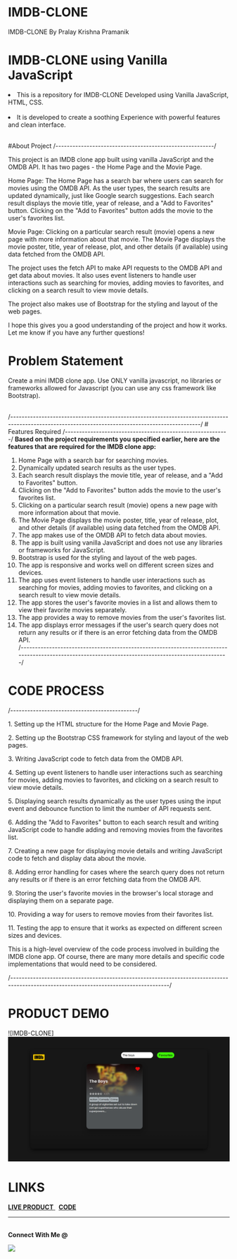 # IMDB-CLONE
IMDB-CLONE By Pralay Krishna Pramanik

# IMDB-CLONE using Vanilla JavaScript

<li>This is a repository for IMDB-CLONE Developed using Vanilla JavaScript, HTML, CSS.</li>
<br>
<li> It is developed to create a soothing Experience with powerful features and clean interface.</li>
<br>

#About Project
/--------------------------------------------------------/
<p>This project is an IMDB clone app built using vanilla JavaScript and the OMDB API. It has two pages - the Home Page and the Movie Page.

Home Page:
The Home Page has a search bar where users can search for movies using the OMDB API. As the user types, the search results are updated dynamically, just like Google search suggestions. Each search result displays the movie title, year of release, and a "Add to Favorites" button. Clicking on the "Add to Favorites" button adds the movie to the user's favorites list.

Movie Page:
Clicking on a particular search result (movie) opens a new page with more information about that movie. The Movie Page displays the movie poster, title, year of release, plot, and other details (if available) using data fetched from the OMDB API.

The project uses the fetch API to make API requests to the OMDB API and get data about movies. It also uses event listeners to handle user interactions such as searching for movies, adding movies to favorites, and clicking on a search result to view movie details.

The project also makes use of Bootstrap for the styling and layout of the web pages.

I hope this gives you a good understanding of the project and how it works. Let me know if you have any further questions!</p>

# Problem Statement

<p>Create a mini IMDB clone app. Use ONLY vanilla javascript, no libraries or frameworks allowed for Javascript (you can use any css framework like Bootstrap).</p>
<br>
/-------------------------------------------------------------------------------------------------------------------------------------------------/
# Features Required
/----------------------------------------------------------/
<b>Based on the project requirements you specified earlier, here are the features that are required for the IMDB clone app:</b><br>

1. Home Page with a search bar for searching movies.<br>
2. Dynamically updated search results as the user types.<br>
3. Each search result displays the movie title, year of release, and a "Add to Favorites" button.<br>
4. Clicking on the "Add to Favorites" button adds the movie to the user's favorites list.<br>
5. Clicking on a particular search result (movie) opens a new page with more information about that movie.<br>
6. The Movie Page displays the movie poster, title, year of release, plot, and other details (if available) using data fetched from the OMDB API.<br>
7. The app makes use of the OMDB API to fetch data about movies.<br>
8. The app is built using vanilla JavaScript and does not use any libraries or frameworks for JavaScript.<br>
9. Bootstrap is used for the styling and layout of the web pages.<br>
10. The app is responsive and works well on different screen sizes and devices.<br>
11. The app uses event listeners to handle user interactions such as searching for movies, adding movies to favorites, and clicking on a search result to view movie details.<br>
12. The app stores the user's favorite movies in a list and allows them to view their favorite movies separately.<br>
13. The app provides a way to remove movies from the user's favorites list.<br>
14. The app displays error messages if the user's search query does not return any results or if there is an error fetching data from the OMDB API.<br>
/---------------------------------------------------------------------------------------------------------------------------------------------------/
# CODE PROCESS
/---------------------------------------------/
<p>1. Setting up the HTML structure for the Home Page and Movie Page.</p>
<p>2. Setting up the Bootstrap CSS framework for styling and layout of the web pages.</p>
<p>3. Writing JavaScript code to fetch data from the OMDB API.</p>
<p>4. Setting up event listeners to handle user interactions such as searching for movies, adding movies to favorites, and clicking on a search result to view movie details.</p>
<p>5. Displaying search results dynamically as the user types using the input event and debounce function to limit the number of API requests sent.</p>
<p>6. Adding the "Add to Favorites" button to each search result and writing JavaScript code to handle adding and removing movies from the favorites list.</p>
<p>7. Creating a new page for displaying movie details and writing JavaScript code to fetch and display data about the movie.</p>
<p>8. Adding error handling for cases where the search query does not return any results or if there is an error fetching data from the OMDB API.</p>
<p>9. Storing the user's favorite movies in the browser's local storage and displaying them on a separate page.</p>
<p>10. Providing a way for users to remove movies from their favorites list.</p>
<p>11. Testing the app to ensure that it works as expected on different screen sizes and devices.</p>

<p>This is a high-level overview of the code process involved in building the IMDB clone app. Of course, there are many more details and specific code implementations that would need to be considered.</p>
/--------------------------------------------------------------------------------------------------------------------------------------/




# PRODUCT DEMO

![IMDB-CLONE]<img src="IMDB-CLONE.png">   <br>

# LINKS

<a href = "https://pralay2605q.github.io/Alarm-Clock/"> <b>LIVE PRODUCT</b> </a>  &nbsp; <a href = "https://github.com/Pralay2605Q/Alarm-Clock"> <b>CODE</b> </a> <br>

--------------------------------------------------------------------------------------------------------------------------------------------------------
<br>
<strong>Connect With Me @</strong>

<p align="center">

<a href="mailto:pralaykrishna321@gmail.com"><img src="https://img.shields.io/badge/-pralaykrishna321@gmail.com-D14836?style=flat&logo=Gmail&logoColor=white"/></a>


</p>